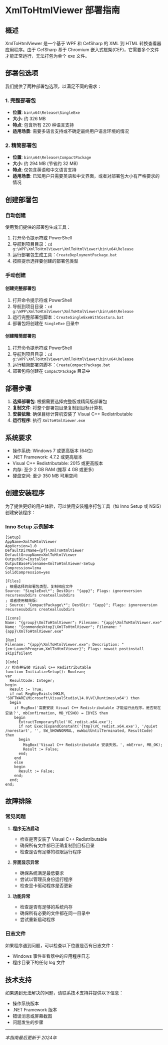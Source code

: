 # XmlToHtmlViewer 部署指南

## 概述

XmlToHtmlViewer 是一个基于 WPF 和 CefSharp 的 XML 到 HTML 转换查看器应用程序。由于 CefSharp 基于 Chromium 嵌入式框架(CEF)，它需要多个文件才能正常运行，无法打包为单个 exe 文件。

## 部署包选项

我们提供了两种部署包选项，以满足不同的需求：

### 1. 完整部署包

- **位置**: `bin\x64\Release\SingleExe`
- **大小**: 约 326 MB
- **特点**: 包含所有 220 种语言支持
- **适用场景**: 需要多语言支持或不确定最终用户语言环境的情况

### 2. 精简部署包

- **位置**: `bin\x64\Release\CompactPackage`
- **大小**: 约 294 MB (节省约 32 MB)
- **特点**: 仅包含英语和中文语言支持
- **适用场景**: 已知用户只需要英语和中文界面，或者对部署包大小有严格要求的情况

## 创建部署包

### 自动创建

使用我们提供的部署包生成工具：

1. 打开命令提示符或 PowerShell
2. 导航到项目目录：`cd g:\WPF\XmlToHtmlViewer\XmlToHtmlViewer\bin\x64\Release`
3. 运行部署包生成工具：`CreateDeploymentPackage.bat`
4. 按照提示选择要创建的部署包类型

### 手动创建

#### 创建完整部署包

1. 打开命令提示符或 PowerShell
2. 导航到项目目录：`cd g:\WPF\XmlToHtmlViewer\XmlToHtmlViewer\bin\x64\Release`
3. 运行完整部署包脚本：`CreateSingleExeWithCostura.bat`
4. 部署包将创建在 `SingleExe` 目录中

#### 创建精简部署包

1. 打开命令提示符或 PowerShell
2. 导航到项目目录：`cd g:\WPF\XmlToHtmlViewer\XmlToHtmlViewer\bin\x64\Release`
3. 运行精简部署包脚本：`CreateCompactPackage.bat`
4. 部署包将创建在 `CompactPackage` 目录中

## 部署步骤

1. **选择部署包**: 根据需要选择完整版或精简版部署包
2. **复制文件**: 将整个部署包目录复制到目标计算机
3. **安装依赖**: 确保目标计算机安装了 Visual C++ Redistributable
4. **运行程序**: 执行 `XmlToHtmlViewer.exe`

## 系统要求

- 操作系统: Windows 7 或更高版本 (64位)
- .NET Framework: 4.7.2 或更高版本
- Visual C++ Redistributable: 2015 或更高版本
- 内存: 至少 2 GB RAM (推荐 4 GB 或更多)
- 硬盘空间: 至少 350 MB 可用空间

## 创建安装程序

为了提供更好的用户体验，可以使用安装程序打包工具（如 Inno Setup 或 NSIS）创建安装程序：

### Inno Setup 示例脚本

```innosetup
[Setup]
AppName=XmlToHtmlViewer
AppVersion=1.0
DefaultDirName={pf}\XmlToHtmlViewer
DefaultGroupName=XmlToHtmlViewer
OutputDir=Installer
OutputBaseFilename=XmlToHtmlViewer-Setup
Compression=lzma
SolidCompression=yes

[Files]
; 根据选择的部署包类型，复制相应文件
Source: "SingleExe\*"; DestDir: "{app}"; Flags: ignoreversion recursesubdirs createallsubdirs
; 或者使用精简版:
; Source: "CompactPackage\*"; DestDir: "{app}"; Flags: ignoreversion recursesubdirs createallsubdirs

[Icons]
Name: "{group}\XmlToHtmlViewer"; Filename: "{app}\XmlToHtmlViewer.exe"
Name: "{commondesktop}\XmlToHtmlViewer"; Filename: "{app}\XmlToHtmlViewer.exe"

[Run]
Filename: "{app}\XmlToHtmlViewer.exe"; Description: "{cm:LaunchProgram,XmlToHtmlViewer}"; Flags: nowait postinstall skipifsilent

[Code]
// 检查并安装 Visual C++ Redistributable
function InitializeSetup(): Boolean;
var
  ResultCode: Integer;
begin
  Result := True;
  if not RegKeyExists(HKLM, 'SOFTWARE\Microsoft\VisualStudio\14.0\VC\Runtimes\x64') then
  begin
    if MsgBox('需要安装 Visual C++ Redistributable 才能运行此程序。是否现在安装？', mbConfirmation, MB_YESNO) = IDYES then
    begin
      ExtractTemporaryFile('VC_redist.x64.exe');
      if not Exec(ExpandConstant('{tmp}\VC_redist.x64.exe'), '/quiet /norestart', '', SW_SHOWNORMAL, ewWaitUntilTerminated, ResultCode) then
      begin
        MsgBox('Visual C++ Redistributable 安装失败。', mbError, MB_OK);
        Result := False;
      end;
    end
    else
    begin
      Result := False;
    end;
  end;
end;
```

## 故障排除

### 常见问题

1. **程序无法启动**
   - 检查是否安装了 Visual C++ Redistributable
   - 确保所有文件都已正确复制到目标目录
   - 检查是否有足够的权限运行程序

2. **界面显示异常**
   - 确保系统满足最低要求
   - 尝试以管理员身份运行程序
   - 检查显卡驱动程序是否更新

3. **功能异常**
   - 检查是否有足够的系统内存
   - 确保所有必要的文件都在同一目录中
   - 尝试重新启动程序

### 日志文件

如果程序遇到问题，可以检查以下位置是否有日志文件：
- Windows 事件查看器中的应用程序日志
- 程序目录下的任何 log 文件

## 技术支持

如果遇到无法解决的问题，请联系技术支持并提供以下信息：
- 操作系统版本
- .NET Framework 版本
- 错误消息或屏幕截图
- 问题发生的步骤

---

*本指南最后更新于 2024年*